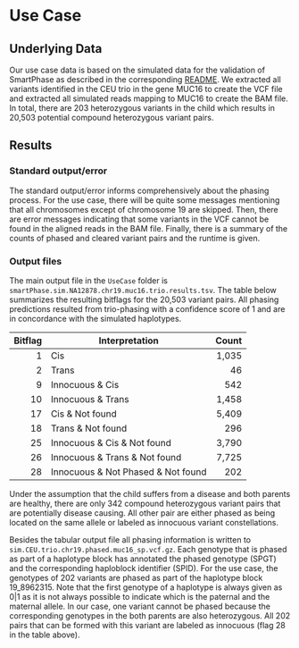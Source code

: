 # Use Case

## Underlying Data

Our use case data is based on the simulated data for the validation of SmartPhase as described in the corresponding [README](https://github.com/paulhager/smart-phase/tree/master/Validation).
We extracted all variants identified in the CEU trio in the gene MUC16 to create the VCF file and extracted all simulated reads mapping to MUC16 to create the BAM file.
In total, there are 203 heterozygous variants in the child which results in 20,503 potential compound heterozygous variant pairs.

## Results

### Standard output/error

The standard output/error informs comprehensively about the phasing process. 
For the use case, there will be quite some messages mentioning that all chromosomes except of chromosome 19 are skipped.
Then, there are error messages indicating that some variants in the VCF cannot be found in the aligned reads in the BAM file.
Finally, there is a summary of the counts of phased and cleared variant pairs and the runtime is given.

### Output files

The main output file in the `UseCase` folder is `smartPhase.sim.NA12878.chr19.muc16.trio.results.tsv`.
The table below summarizes the resulting bitflags for the 20,503 variant pairs.
All phasing predictions resulted from trio-phasing with a confidence score of 1 and are in concordance with the simulated haplotypes.

| Bitflag | Interpretation | Count |
|--------:|----------------|------:|
| 1 | Cis | 1,035 |
| 2 | Trans | 46 |
| 9 | Innocuous & Cis | 542 |
| 10 | Innocuous & Trans | 1,458 |
| 17 | Cis & Not found | 5,409 |
| 18 | Trans & Not found | 296 |
| 25 | Innocuous & Cis & Not found | 3,790 |
| 26 | Innocuous & Trans & Not found | 7,725 |
| 28 | Innocuous & Not Phased & Not found | 202 |

Under the assumption that the child suffers from a disease and both parents are healthy, there are only 342 compound heterozygous variant pairs that are potentially disease causing.
All other pair are either phased as being located on the same allele or labeled as innocuous variant constellations.

Besides the tabular output file all phasing information is written to `sim.CEU.trio.chr19.phased.muc16_sp.vcf.gz`.
Each genotype that is phased as part of a haplotype block has annotated the phased genotype (SPGT) and the corresponding haploblock identifier (SPID).
For the use case, the genotypes of 202 variants are phased as part of the haplotype block 19\_8962315.
Note that the first genotype of a haplotype is always given as 0|1 as it is not always possible to indicate which is the paternal and the maternal allele.
In our case, one variant cannot be phased because the corresponding genotypes in the both parents are also heterozygous.
All 202 pairs that can be formed with this variant are labeled as innocuous (flag 28 in the table above).


